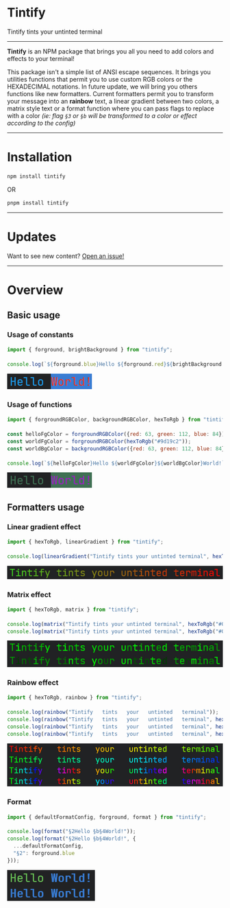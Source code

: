 # Tintify
Tintify tints your untinted terminal

---
**Tintify** is an NPM package that brings you all you need to add colors and effects to your terminal!

This package isn't a simple list of ANSI escape sequences.
It brings you utilities functions that permit you to use custom RGB colors or the HEXADECIMAL notations.
In future update, we will bring you others functions like new formatters. Current formatters permit you to transform your message into an **rainbow** text, a linear gradient between two colors, a matrix style text or a format function where you can pass flags to replace with a color *(ie: flag `§3` or `§b` will be transformed to a color or effect according to the config)*

---
# Installation
```cmd
npm install tintify
```
OR
```cmd
pnpm install tintify
```

---
# Updates
Want to see new content? [Open an issue!](https://github.com/Unarray/Tintify/issues)

---
# Overview

## Basic usage
### Usage of constants
```js
import { forground, brightBackground } from "tintify";

console.log(`${forground.blue}Hello ${forground.red}${brightBackground.blue}World!`);
```
![Usage of constants output](./meta/usage-constants-output.jpg)

### Usage of functions
```js
import { forgroundRGBColor, backgroundRGBColor, hexToRgb } from "tintify";

const helloFgColor = forgroundRGBColor({red: 63, green: 112, blue: 84});
const worldFgColor = forgroundRGBColor(hexToRgb("#9d19c2"));
const worldBgColor = backgroundRGBColor({red: 63, green: 112, blue: 84});

console.log(`${helloFgColor}Hello ${worldFgColor}${worldBgColor}World!`);
```
![Usage of functions output](./meta/usage-functions-output.jpg)

## Formatters usage
### Linear gradient effect
```js
import { hexToRgb, linearGradient } from "tintify";

console.log(linearGradient("Tintify tints your untinted terminal", hexToRgb("#40db21"), {red: 255, green: 0, blue: 0}));
```
![Linear gradient output](./meta/linear-gradient-output.jpg)

### Matrix effect
```js
import { hexToRgb, matrix } from "tintify";

console.log(matrix("Tintify tints your untinted terminal", hexToRgb("#00FF00")));
console.log(matrix("Tintify tints your untinted terminal", hexToRgb("#00FF00"), 200));
```
![Matrix output](./meta/matrix-output.jpg)

### Rainbow effect
```js
import { hexToRgb, rainbow } from "tintify";

console.log(rainbow("Tintify   tints   your   untinted   terminal"));
console.log(rainbow("Tintify   tints   your   untinted   terminal", hexToRgb("#00FF00")));
console.log(rainbow("Tintify   tints   your   untinted   terminal", hexToRgb("#00FF00"), 100));
console.log(rainbow("Tintify   tints   your   untinted   terminal", hexToRgb("#00FF00"), 100, false));
```
![Rainbow output](./meta/rainbow-output.jpg)

### Format
```js
import { defaultFormatConfig, forground, format } from "tintify";

console.log(format("§2Hello §b§4World!"));
console.log(format("§2Hello §b§4World!", {
  ...defaultFormatConfig,
  "§2": forground.blue
}));
```
![Format output](./meta/format-output.jpg)
